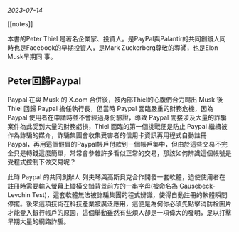*2023-07-14*

[[notes]]

本書的Peter Thiel 是著名企業家、投資人。是PayPal與Palantir的共同創辦人同時也是Facebook的早期投資人，是Mark Zuckerberg尊敬的導師，也是Elon Musk早期同
事。

## Peter回歸Paypal

Paypal 在與 Musk 的 X.com 合併後，被內部Thiel的心腹們合力踢出 Musk 後 Thiel 回歸 Paypal 擔任執行長，但當時 Paypal 面臨嚴重的財務危機，因為 Paypal 使用者在申請時並不會經過身份驗證，導致 Paypal 間接涉及大量的詐騙案件為此受到大量的財務虧損，Thiel 面臨的第一個挑戰便是防止 Paypal 繼續被作為詐騙的媒介，詐騙集團會收集受害者的信用卡資訊再用程式自動註冊Paypal，再用這個假冒的Paypal帳戶付款到一個帳戶集中，但由於這些交易不完全只是轉錢這麼簡單，常常會參雜許多看似正常的交易，那該如何辨識這個帳號是受程式控制下做交易呢？

此時 Paypal 的共同創辦人 列夫琴與高斯貝克合作開發一套軟體，迫使使用者在註冊時需要輸入螢幕上縱橫交錯背景前方的一串字母(被命名為 Gausebeck-Levchin Test)，這套軟體無法被詐騙集團的程式辨識，使得自動註冊的軟體瞬間停擺。後來這項技術在科技產業被廣泛應用，這便是為何你必須先點擊消防栓圖片才能登入銀行帳戶的原因，這個舉動雖然有些煩人卻是一項偉大的發明，足以打擊早期大量的網路詐騙。